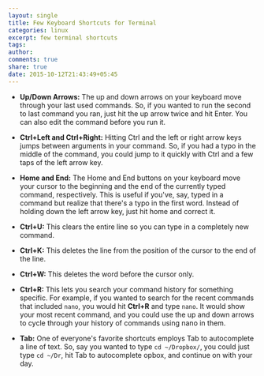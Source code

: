 ```yaml
---
layout: single
title: Few Keyboard Shortcuts for Terminal
categories: linux
excerpt: few terminal shortcuts
tags:
author:
comments: true
share: true
date: 2015-10-12T21:43:49+05:45
---
```


* **Up/Down Arrows:** The up and down arrows on your keyboard move through your last used commands. So, if you wanted to run the second to last command you ran, just hit the up arrow twice and hit Enter. You can also edit the command before you run it.

* **Ctrl+Left and Ctrl+Right:** Hitting Ctrl and the left or right arrow keys jumps between arguments in your command. So, if you had a typo in the middle of the command, you could jump to it quickly with Ctrl and a few taps of the left arrow key.

* **Home and End:** The Home and End buttons on your keyboard move your cursor to the beginning and the end of the currently typed command, respectively. This is useful if you've, say, typed in a command but realize that there's a typo in the first word. Instead of holding down the left arrow key, just hit home and correct it.

* **Ctrl+U:** This clears the entire line so you can type in a completely new command.

* **Ctrl+K:** This deletes the line from the position of the cursor to the end of the line.

* **Ctrl+W:** This deletes the word before the cursor only.

* **Ctrl+R:** This lets you search your command history for something specific. For example, if you wanted to search for the recent commands that included `nano`, you would hit **Ctrl+R** and type `nano`. It would show your most recent command, and you could use the up and down arrows to cycle through your history of commands using nano in them.

* **Tab:** One of everyone's favorite shortcuts employs Tab to autocomplete a line of text. So, say you wanted to type `cd ~/Dropbox/`, you could just type `cd ~/Dr`, hit Tab to autocomplete opbox, and continue on with your day.